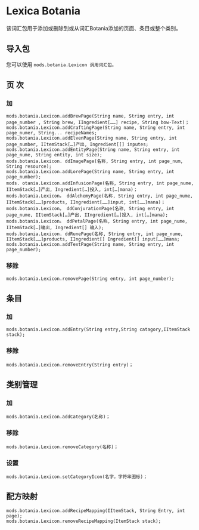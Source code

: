 # Lexica Botania

该词汇包用于添加或删除到或从词汇Botania添加的页面、条目或整个类别。

## 导入包

您可以使用 `mods.botania.Lexicon 调用词汇包。`

## 页 次

### 加

```zenscript
mods.botania.Lexicon.addBrewPage(String name, String entry, int page_number , String brew, IIngredient[……] recipe, String bow-Text)；
mods.botania.Lexicon.addCraftingPage(String name, String entry, int page_numer, String... recipeNames;
mods.botania.Lexicon.addElvenPage(String name, String entry, int page_number, IItemStack[…]产出, Ingredient[[] inputes;
mods.botania.Lexicon.addEntityPage(String name, String entry, int page_nume, String entity, int size);
mods.botania.Lexicon. ddImagePage(名称, String entry, int page_num, String resource);
mods.botania.Lexicon.addLorePage(String name, String entry, int page_number);
mods. otania.Lexicon.addInfusionPage(名称, String entry, int page_nume, IItemStack[…]产出, Ingredient[…]投入, int[…]mana)；
mods.botania.Lexicon。 ddAlchemyPage(名称, String entry, int page_nume, IItemStack[……]products, IIngredient[……]input, int[……]mana)；
mods.botania.Lexicon。 ddConjurationPage(名称, String entry, int page_nume, IItemStack[…]产出, IIngredient[…]投入, int[…]mana);
mods.botania.Lexicon。 ddPetalPage(名称, String entry, int page_nume, IItemStack[…]输出, Ingredient[] 输入);
mods.botania.Lexicon. ddRunePage(名称, String entry, int page_nume, IItemStack[……]products, IIngredient[] Ingredient[] input[……]mana;
mods.botania.Lexicon.addTextPage(String name, String entry, int page_number);
```

### 移除

```zenscript
mods.botania.Lexicon.removePage(String entry, int page_number);
```

## 条目

### 加

```zenscript
mods.botania.Lexicon.addEntry(String entry,String catagory,IItemStack stack);
```

### 移除

```zenscript
mods.botania.Lexicon.removeEntry(String entry)；
```

## 类别管理

### 加

```zenscript
mods.botania.Lexicon.addCategory(名称)；
```

### 移除

```zenscript
mods.botania.Lexicon.removeCategory(名称)；
```

### 设置

```zenscript
mods.botania.Lexicon.setCategoryIcon(名字，字符串图标)；
```

## 配方映射

```zenscript
mods.botania.Lexicon.addRecipeMapping(IItemStack, String Entry, int page);
mods.botania.Lexicon.removeRecipeMapping(ItemStack stack);
```